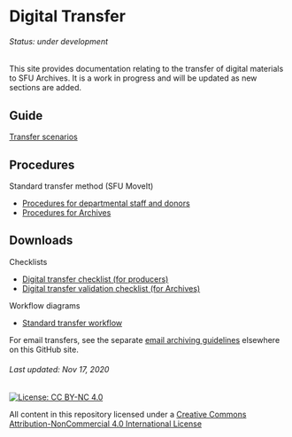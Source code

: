 # Digital Transfer
###### Status: under development
This site provides documentation relating to the transfer of digital materials to SFU Archives. It is a work in progress and will be updated as new sections are added.

## Guide
[Transfer scenarios](transfer-scenarios.md)

## Procedures
Standard transfer method (SFU MoveIt)
- [Procedures for departmental staff and donors](procedures/standard-producers/00-introduction.md)
- [Procedures for Archives](procedures/standard-archives/00-introduction.md)

## Downloads
Checklists
- [Digital transfer checklist (for producers)](downloads/checklist-transfer.pdf)
- [Digital transfer validation checklist (for Archives)](downloads/checklist-validation.pdf)

Workflow diagrams
- [Standard transfer workflow](downloads/workflow-standard.pdf)

For email transfers, see the separate [email archiving guidelines](https://github.com/SFU-Archives/email-archiving) elsewhere on this GitHub site.

###### Last updated: Nov 17, 2020

[![License: CC BY-NC 4.0](https://img.shields.io/badge/License-CC%20BY--NC%204.0-lightgrey.svg)](https://creativecommons.org/licenses/by-nc/4.0/)

All content in this repository licensed under a [Creative Commons Attribution-NonCommercial 4.0 International License](https://creativecommons.org/licenses/by-nc/4.0/)
